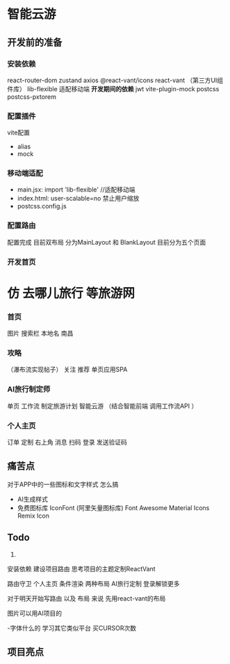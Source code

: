 # 智能云游

## 开发前的准备

### 安装依赖
react-router-dom zustand axios 
@react-vant/icons
react-vant （第三方UI组件库） lib-flexible  适配移动端
**开发期间的依赖**
jwt  vite-plugin-mock 
postcss postcss-pxtorem  
### 配置插件
vite配置
- alias
- mock
### 移动端适配
- main.jsx: import 'lib-flexible' //适配移动端
- index.html: user-scalable=no  禁止用户缩放
- postcss.config.js

### 配置路由
配置完成
目前双布局 分为MainLayout 和 BlankLayout
目前分为五个页面

### 开发首页

# 仿 去哪儿旅行 等旅游网

### 首页 
图片 搜索栏  本地名 南昌 
### 攻略 
（瀑布流实现帖子） 关注 推荐 单页应用SPA
### AI旅行制定师 
单页 工作流 制定旅游计划  智能云游 （结合智能前端 调用工作流API  ）
### 个人主页 
订单 定制 右上角 消息 扫码   登录  发送验证码


## 痛苦点
对于APP中的一些图标和文字样式 怎么搞
- AI生成样式
- 免费图标库
IconFont (阿里矢量图标库)
Font Awesome
Material Icons
Remix Icon



## Todo

1. 

安装依赖
建设项目路由
思考项目的主题定制ReactVant

路由守卫 个人主页 条件渲染
两种布局
AI旅行定制 登录解锁更多 

对于明天开始写路由 以及 布局 来说
先用react-vant的布局

图片可以用AI项目的

-字体什么的 学习其它类似平台
买CURSOR次数


## 项目亮点
